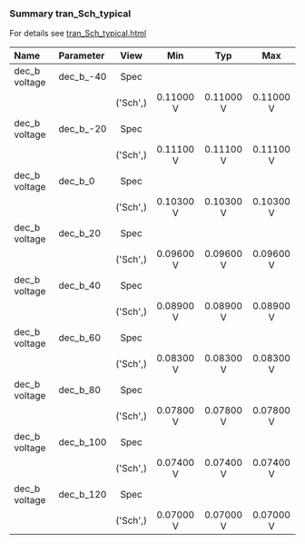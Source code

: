 ### Summary tran_Sch_typical

For details see <a href='tran_Sch_typical.html'>tran_Sch_typical.html</a>

|**Name**|**Parameter**|**View**|**Min** | **Typ** | **Max**|
|:---|:---|:---:|:---:|:---:|:---:|
|dec_b voltage|dec\_b\_-40 | Spec |  |  |  |
| | | ('Sch',)|0.11000 V | 0.11000 V | 0.11000 V |
|dec_b voltage|dec\_b\_-20 | Spec |  |  |  |
| | | ('Sch',)|0.11100 V | 0.11100 V | 0.11100 V |
|dec_b voltage|dec\_b\_0 | Spec |  |  |  |
| | | ('Sch',)|0.10300 V | 0.10300 V | 0.10300 V |
|dec_b voltage|dec\_b\_20 | Spec |  |  |  |
| | | ('Sch',)|0.09600 V | 0.09600 V | 0.09600 V |
|dec_b voltage|dec\_b\_40 | Spec |  |  |  |
| | | ('Sch',)|0.08900 V | 0.08900 V | 0.08900 V |
|dec_b voltage|dec\_b\_60 | Spec |  |  |  |
| | | ('Sch',)|0.08300 V | 0.08300 V | 0.08300 V |
|dec_b voltage|dec\_b\_80 | Spec |  |  |  |
| | | ('Sch',)|0.07800 V | 0.07800 V | 0.07800 V |
|dec_b voltage|dec\_b\_100 | Spec |  |  |  |
| | | ('Sch',)|0.07400 V | 0.07400 V | 0.07400 V |
|dec_b voltage|dec\_b\_120 | Spec |  |  |  |
| | | ('Sch',)|0.07000 V | 0.07000 V | 0.07000 V |
